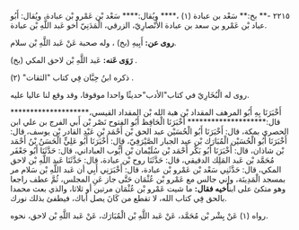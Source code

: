 ٢٢١٥ -** بخ:** سَعْد بن عبادة (١) ،**** ويُقال:**** سَعْد بْن عَمْرو بْن عبادة، ويُقال: أَبُو عباد بْن عَمْرو بن سعد بن عبادة الأَنْصارِيّ، الزرقي، الْمَدَنِيّ أخو عَبد اللَّهِ بْن عبادة.

**روى عن:** أَبِيهِ (بخ) ، وله صحبة عَنْ عَبد اللَّهِ بْن سلام.

**رَوَى عَنه:** عَبد اللَّهِ بْن لاحق المكي (بخ) .

ذكره ابنُ حِبَّان فِي كتاب "الثقات" (٢) .

روى له الْبُخَارِيّ في كتاب"الأدب"حديثًا واحدا موقوفا، وقد وقع لنا عاليا عليه.

أَخْبَرَنَا بِهِ أَبُو المرهف المقداد بْن هبة الله بْن المقداد القيسي،******************** قال:******************** أَخْبَرَنَا الْحَافِظ أَبُو الفتوح نَصْر بْن أَبي الفرج بن علي ابن الحصري بمكة، قال: أَخْبَرَنَا أَبُو الْحُسَيْن عبد الحق بْن أَحْمَد بْنِ عَبْدِ القادر بْن يوسف، قال: أَخْبَرَنَا أَبُو الْحُسَيْن الْمُبَارَك بْن عبد الجبار الصَّيْرَفِيّ، قال: أَخْبَرَنَا أَبُو عَلِيٍّ الْحَسَنُ بْنُ أَحْمَد بْن شاذان، قال: أَخْبَرَنَا أَبُو بَكْر أَحْمَد بْن سُلَيْمان بْن أَيُّوب العباداني، قال: حَدَّثَنَا أَبُو جَعْفَر مُحَمَّد بْن عَبد المَلِك الدقيقي، قال: حَدَّثَنَا روح بْن عبادة، قال: حَدَّثَنَا عَبد اللَّهِ بْن لاحق المكي، قال: حَدَّثَنِي سَعْد بْن عَمْرو بْن عبادة، قال: أَخْبَرَنِي أَبِي أن عَبد اللَّهِ بْن سَلام مر بمسجد الْمَدِينَة، وإني جالس مع عَمْرو بْن عُثْمَان حَتَّى جاز عَنِ المجلس، ثُمَّ عطف راجعا وهو متكئ على ابن**أخيه فقال:** ما شيت عَمْرو بْن عُثْمَان مرتين أو ثلاثا، والذي بعث محمدا بالحق فِي كتاب الله، لا تقطع من كَانَ يصل أباك، فيطفئ بذلك نورك.

رواه (١) عَنْ بِشْر بْن مُحَمَّد، عَنْ عَبد اللَّهِ بْن الْمُبَارَك، عَنْ عَبد اللَّهِ بْن لاحق، نحوه.